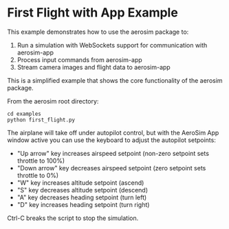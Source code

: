 # First Flight with App Example

This example demonstrates how to use the aerosim package to:

1. Run a simulation with WebSockets support for communication with aerosim-app
2. Process input commands from aerosim-app
3. Stream camera images and flight data to aerosim-app

This is a simplified example that shows the core functionality of the aerosim package.

From the aerosim root directory:

```
cd examples
python first_flight.py
```

The airplane will take off under autopilot control, but with the AeroSim App window active you 
can use the keyboard to adjust the autopilot setpoints:

- "Up arrow" key increases airspeed setpoint (non-zero setpoint sets throttle to 100%)
- "Down arrow" key decreases airspeed setpoint (zero setpoint sets throttle to 0%)
- "W" key increases altitude setpoint (ascend)
- "S" key decreases altitude setpoint (descend)
- "A" key decreases heading setpoint (turn left)
- "D" key increases heading setpoint (turn right)

Ctrl-C breaks the script to stop the simulation.